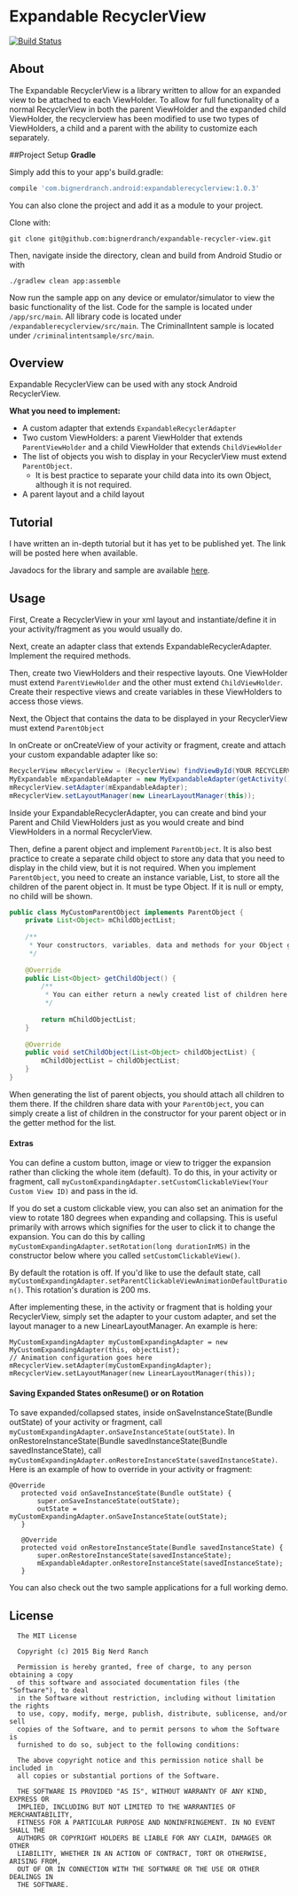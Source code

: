 # Expandable RecyclerView
[![Build Status](https://magnum.travis-ci.com/bignerdranch/expandable-recycler-view.svg?token=cHtfwvsfoiWYD2CaiRkc&branch=master)](https://magnum.travis-ci.com/bignerdranch/expandable-recycler-view)

## About
The Expandable RecyclerView is a library written to allow for an expanded view to be attached to each ViewHolder. To allow for full functionality of a normal RecyclerView in both the parent ViewHolder and the expanded child ViewHolder, the recyclerview has been modified to use two types of ViewHolders, a child and a parent with the ability to customize each separately.

##Project Setup
**Gradle**

Simply add this to your app's build.gradle:
```gradle
compile 'com.bignerdranch.android:expandablerecyclerview:1.0.3'
```


You can also clone the project and add it as a module to your project.

Clone with:
```
git clone git@github.com:bignerdranch/expandable-recycler-view.git
```

Then, navigate inside the directory, clean and build from Android Studio or with
```
./gradlew clean app:assemble
```

Now run the sample app on any device or emulator/simulator to view the basic functionality of the list. Code for the sample is located under ```/app/src/main```. All library code is located under ```/expandablerecyclerview/src/main```. The CriminalIntent sample is located under ```/criminalintentsample/src/main```.

## Overview
Expandable RecyclerView can be used with any stock Android RecyclerView.

**What you need to implement:**
- A custom adapter that extends ```ExpandableRecyclerAdapter```
- Two custom ViewHolders: a parent ViewHolder that extends ```ParentViewHolder``` and a child ViewHolder that extends ```ChildViewHolder```
- The list of objects you wish to display in your RecyclerView must extend ```ParentObject```.
  - It is best practice to separate your child data into its own Object, although it is not required.
- A parent layout and a child layout

## Tutorial

I have written an in-depth tutorial but it has yet to be published yet. The link will be posted here when available.

Javadocs for the library and sample are available [here](http://bignerdranch.github.io/expandable-recycler-view/).

## Usage
 First, Create a RecyclerView in your xml layout and instantiate/define it in your activity/fragment as you would usually do.
 
 Next, create an adapter class that extends ExpandableRecyclerAdapter. Implement the required methods.
 
 Then, create two ViewHolders and their respective layouts. One ViewHolder must extend ```ParentViewHolder``` and the other must extend ```ChildViewHolder```. Create their respective views and create variables in these ViewHolders to access those views.
 
 Next, the Object that contains the data to be displayed in your RecyclerView must extend ```ParentObject```

 In onCreate or onCreateView of your activity or fragment, create and attach your custom expandable adapter like so:
 
```java
RecyclerView mRecyclerView = (RecyclerView) findViewById(YOUR RECYCLERVIEW ID);
MyExpandable mExpandableAdapter = new MyExpandableAdapter(getActivity(), PARENTOBJECT LIST);
mRecyclerView.setAdapter(mExpandableAdapter);
mRecyclerView.setLayoutManager(new LinearLayoutManager(this));
```

 Inside your ExpandableRecyclerAdapter, you can create and bind your Parent and Child ViewHolders just as you would create and bind ViewHolders in a normal RecyclerView.

 Then, define a parent object and implement ```ParentObject```. It is also best practice to create a separate child object to store any data that you need to display in the child view, but it is not required. When you implement ```ParentObject```, you need to create an instance variable, List<Object>, to store all the children of the parent object in. It must be type Object. If it is null or empty, no child will be shown.
 
```java
public class MyCustomParentObject implements ParentObject {
    private List<Object> mChildObjectList;
    
    /**
     * Your constructors, variables, data and methods for your Object go here
     */
    
    @Override
    public List<Object> getChildObject() {
        /**
         * You can either return a newly created list of children here or attach them later
         */
     
        return mChildObjectList;
    }
    
    @Override
    public void setChildObject(List<Object> childObjectList) {
        mChildObjectList = childObjectList;
    }
}
```
When generating the list of parent objects, you should attach all children to them there. If the children share data with your ```ParentObject```, you can simply create a list of children in the constructor for your parent object or in the getter method for the list.
 
#### Extras
 You can define a custom button, image or view to trigger the expansion rather than clicking the whole item (default). To do this, in your activity or fragment, call ```myCustomExpandingAdapter.setCustomClickableView(Your Custom View ID)``` and pass in the id.
 
 If you do set a custom clickable view, you can also set an animation for the view to rotate 180 degrees when expanding and collapsing. This is useful primarily with arrows which signifies for the user to click it to change the expansion. You can do this by calling ```myCustomExpandingAdapter.setRotation(long durationInMS)``` in the constructor below where you called ```setCustomClickableView()```.
 
 By default the rotation is off. If you'd like to use the default state, call ```myCustomExpandingAdapter.setParentClickableViewAnimationDefaultDuration()```. This rotation's duration is 200 ms.
 
 After implementing these, in the activity or fragment that is holding your RecyclerView, simply set the adapter to your custom adapter, and set the layout manager to a new LinearLayoutManager. An example is here:
 
 ```
 MyCustomExpandingAdapter myCustomExpandingAdapter = new MyCustomExpandingAdapter(this, objectList);
 // Animation configuration goes here
 mRecyclerView.setAdapter(myCustomExpandingAdapter);
 mRecyclerView.setLayoutManager(new LinearLayoutManager(this));
 ```
 
#### Saving Expanded States onResume() or on Rotation

To save expanded/collapsed states, inside onSaveInstanceState(Bundle outState) of your activity or fragment, call ```myCustomExpandingAdapter.onSaveInstanceState(outState)```. In onRestoreInstanceState(Bundle savedInstanceState(Bundle savedInstanceState), call ```myCustomExpandingAdapter.onRestoreInstanceState(savedInstanceState)```. Here is an example of how to override in your activity or fragment:
 
 ```
 @Override
    protected void onSaveInstanceState(Bundle outState) {
        super.onSaveInstanceState(outState);
        outState = myCustomExpandingAdapter.onSaveInstanceState(outState);
    }

    @Override
    protected void onRestoreInstanceState(Bundle savedInstanceState) {
        super.onRestoreInstanceState(savedInstanceState);
        mExpandableAdapter.onRestoreInstanceState(savedInstanceState);
    }
 ```
 
You can also check out the two sample applications for a full working demo.

License
-------

      The MIT License
      
      Copyright (c) 2015 Big Nerd Ranch
      
      Permission is hereby granted, free of charge, to any person obtaining a copy
      of this software and associated documentation files (the "Software"), to deal
      in the Software without restriction, including without limitation the rights
      to use, copy, modify, merge, publish, distribute, sublicense, and/or sell
      copies of the Software, and to permit persons to whom the Software is
      furnished to do so, subject to the following conditions:
      
      The above copyright notice and this permission notice shall be included in
      all copies or substantial portions of the Software.
      
      THE SOFTWARE IS PROVIDED "AS IS", WITHOUT WARRANTY OF ANY KIND, EXPRESS OR
      IMPLIED, INCLUDING BUT NOT LIMITED TO THE WARRANTIES OF MERCHANTABILITY,
      FITNESS FOR A PARTICULAR PURPOSE AND NONINFRINGEMENT. IN NO EVENT SHALL THE
      AUTHORS OR COPYRIGHT HOLDERS BE LIABLE FOR ANY CLAIM, DAMAGES OR OTHER
      LIABILITY, WHETHER IN AN ACTION OF CONTRACT, TORT OR OTHERWISE, ARISING FROM,
      OUT OF OR IN CONNECTION WITH THE SOFTWARE OR THE USE OR OTHER DEALINGS IN
      THE SOFTWARE.
